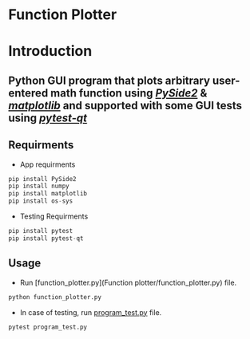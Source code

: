# Function Plotter

# Introduction

## Python GUI program that plots arbitrary user-entered math function using [*PySide2*](https://pypi.org/project/PySide2/) & [*matplotlib*](https://matplotlib.org/stable/contents.html) and supported with some GUI tests using [*pytest-qt*](https://pytest-qt.readthedocs.io/en/4.0.2/index.html)

## Requirments
* App requirments 
```python
pip install PySide2
pip install numpy
pip install matplotlib
pip install os-sys
```
* Testing Requirments
```python
pip install pytest
pip install pytest-qt
```

## Usage

* Run [function_plotter.py](Function plotter/function_plotter.py) file.
```python
python function_plotter.py
```
* In case of testing, run [program_test.py](program_test.py) file.
```python
pytest program_test.py
```
